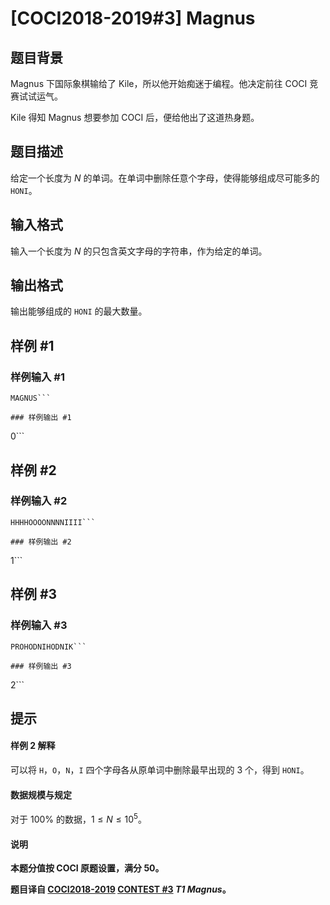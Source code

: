 # [COCI2018-2019#3] Magnus

## 题目背景

Magnus 下国际象棋输给了 Kile，所以他开始痴迷于编程。他决定前往 COCI 竞赛试试运气。

Kile 得知 Magnus 想要参加 COCI 后，便给他出了这道热身题。

## 题目描述

给定一个长度为 $N$ 的单词。在单词中删除任意个字母，使得能够组成尽可能多的 `HONI`。

## 输入格式

输入一个长度为 $N$ 的只包含英文字母的字符串，作为给定的单词。

## 输出格式

输出能够组成的 `HONI` 的最大数量。

## 样例 #1

### 样例输入 #1
```
MAGNUS```

### 样例输出 #1

```
0```

## 样例 #2

### 样例输入 #2
```
HHHHOOOONNNNIIII```

### 样例输出 #2

```
1```

## 样例 #3

### 样例输入 #3
```
PROHODNIHODNIK```

### 样例输出 #3

```
2```

## 提示

#### 样例 2 解释

可以将 `H`，`O`，`N`，`I` 四个字母各从原单词中删除最早出现的 $3$ 个，得到 `HONI`。

#### 数据规模与规定

对于 $100\%$ 的数据，$1 \le N \le 10^5$。

#### 说明

**本题分值按 COCI 原题设置，满分 $50$。**

**题目译自 [COCI2018-2019](https://hsin.hr/coci/archive/2018_2019/) [CONTEST #3](https://hsin.hr/coci/archive/2018_2019/contest3_tasks.pdf)  _T1 Magnus_。**
